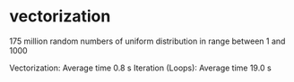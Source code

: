 # vectorization

175 million random numbers of uniform distribution in range between 1 and 1000

Vectorization: Average time 0.8 s
Iteration (Loops): Average time 19.0 s
